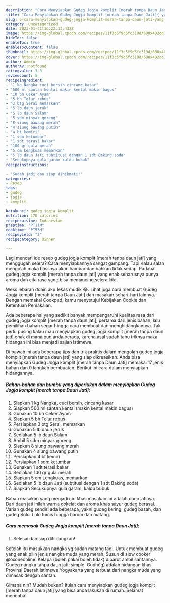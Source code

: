 ```yaml
---
description: "Cara Menyiapkan Gudeg Jogja komplit [merah tanpa Daun Jati]{ yang Enak,  Menu Buat lebaran"
title: "Cara Menyiapkan Gudeg Jogja komplit [merah tanpa Daun Jati]{ yang Enak,  Menu Buat lebaran"
slug: 6-cara-menyiapkan-gudeg-jogja-komplit-merah-tanpa-daun-jati-yang-enak-menu-buat-lebaran
category: Uncategorized
date: 2023-01-31T16:22:13.432Z
image: https://img-global.cpcdn.com/recipes/11f3c5f9d5fc319d/680x482cq70/gudeg-jogja-komplit-merah-tanpa-daun-jati-foto-resep-utama.jpg
hideToc: false
enableToc: true
enableTocContent: false
thumbnail: https://img-global.cpcdn.com/recipes/11f3c5f9d5fc319d/680x482cq70/gudeg-jogja-komplit-merah-tanpa-daun-jati-foto-resep-utama.jpg
cover: https://img-global.cpcdn.com/recipes/11f3c5f9d5fc319d/680x482cq70/gudeg-jogja-komplit-merah-tanpa-daun-jati-foto-resep-utama.jpg
author: Admin
authorAv: notfound
ratingvalue: 3.3
reviewcount: 5
recipeingredient:
- "1 kg Nangka cuci bersih cincang kasar"
- "500 ml santan kental makin kental makin bagus"
- "10 bh Ceker Ayam"
- "5 bh Telur rebus"
- "3 btg Serai memarkan"
- "5 lb daun jeruk"
- "5 lb daun Salam"
- "5 sdm minyak goreng"
- "8 siung bawang merah"
- "4 siung bawang putih"
- "4 bt kemiri"
- "1 sdm ketumbar"
- "1 sdt terasi bakar"
- "100 gr gula merah"
- "5 cm Lengkuas memarkan"
- "5 lb daun Jati subtitusi dengan 1 sdt Baking soda"
- "Secukupnya gula garam kaldu bubuk"
recipeinstructions:

- "Sudah jadi dan siap dinikmati!"
categories:
- Resep
tags:
- gudeg
- jogja
- komplit

katakunci: gudeg jogja komplit 
nutrition: 178 calories
recipecuisine: Indonesian
preptime: "PT11M"
cooktime: "PT53M"
recipeyield: "2"
recipecategory: Dinner

---
```



Lagi mencari ide resep gudeg jogja komplit [merah tanpa daun jati] yang menggugah selera? Cara menyiapkannya sangat gampang. Tapi Kalau salah mengolah maka hasilnya akan hambar dan bahkan tidak sedap. Padahal gudeg jogja komplit [merah tanpa daun jati] yang enak seharusnya punya aroma dan cita rasa yang bisa memancing selera kita.


Wess lebaran doain aku lekas mudik 😂. Lihat juga cara membuat Gudeg Jogja komplit [merah tanpa Daun Jati] dan masakan sehari-hari lainnya. Dengan memakai Cookpad, kamu menyetujui Kebijakan Cookie dan Ketentuan Pemakaian.

Ada beberapa hal yang sedikit banyak mempengaruhi kualitas rasa dari gudeg jogja komplit [merah tanpa daun jati], pertama dari jenis bahan, lalu pemilihan bahan segar hingga cara membuat dan menghidangkannya. Tak perlu pusing kalau mau menyiapkan gudeg jogja komplit [merah tanpa daun jati] enak di mana pun anda berada, karena asal sudah tahu triknya maka hidangan ini bisa menjadi sajian istimewa.


Di bawah ini ada beberapa tips dan trik praktis dalam mengolah gudeg jogja komplit [merah tanpa daun jati] yang siap dikreasikan. Anda bisa menyiapkan Gudeg Jogja komplit [merah tanpa Daun Jati] memakai 17 jenis bahan dan 0 langkah pembuatan. Berikut ini cara dalam menyiapkan hidangannya.

<!--inarticleads1-->

##### Bahan-bahan dan bumbu yang diperlukan dalam menyiapkan Gudeg Jogja komplit [merah tanpa Daun Jati]:

1. Siapkan 1 kg Nangka, cuci bersih, cincang kasar
1. Siapkan 500 ml santan kental (makin kental makin bagus)
1. Gunakan 10 bh Ceker Ayam
1. Siapkan 5 bh Telur rebus
1. Persiapkan 3 btg Serai, memarkan
1. Gunakan 5 lb daun jeruk
1. Sediakan 5 lb daun Salam
1. Ambil 5 sdm minyak goreng
1. Siapkan 8 siung bawang merah
1. Gunakan 4 siung bawang putih
1. Persiapkan 4 bt kemiri
1. Persiapkan 1 sdm ketumbar
1. Gunakan 1 sdt terasi bakar
1. Sediakan 100 gr gula merah
1. Siapkan 5 cm Lengkuas, memarkan
1. Sediakan 5 lb daun Jati (subtitusi dengan 1 sdt Baking soda)
1. Siapkan Secukupnya gula garam, kaldu bubuk


Bahan masakan yang menjadi ciri khas masakan ini adalah daun jatinya. Dari daun jati inilah warna cokelat dan aroma khas sayur gudeg berasal. Varian gudeg sendiri ada beberapa, yakni gudeg kering, gudeg basah, dan gudeg Solo. Lalu tumis hingga harum dan matang. 

<!--inarticleads2-->

##### Cara memasak Gudeg Jogja komplit [merah tanpa Daun Jati]:


1. Selesai dan siap dihidangkan!

Setelah itu masukkan nangka yg sudah matang tadi. Untuk membuat gudeg yang enak pilih jenis nangka muda yang merah. Susun di slow cooker @oxoneonline: Kelapa (boleh pakai boleh tidak) diparut ambil santannya. Gudeg nangka tanpa daun jati, simple. Gudhěg) adalah hidangan khas Provinsi Daerah Istimewa Yogyakarta yang terbuat dari nangka muda yang dimasak dengan santan. 

Gimana nih? Mudah bukan? Itulah cara menyiapkan gudeg jogja komplit [merah tanpa daun jati] yang bisa anda lakukan di rumah. Selamat mencoba!
